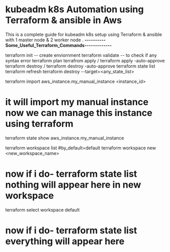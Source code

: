 # kubeadm k8s Automation using Terraform & ansible in Aws
This is a complete guide for kubeadm k8s setup using Terraform & ansible with 1 master node & 2 worker node .
**----------Some_Useful_Terraform_Commands-------------**

terraform init -- create enviornment
terraform validate -- to check if any syntax error 
terraform plan 
terrafrom apply / terraform apply -auto-approve
terraform destroy / terraform destroy -auto-approve
terraform state list
terraform refresh
terraform destroy --target=<any_state_list>

terraform import aws_instance.my_manual_instance <instance_id>
# it will import my manual instance now we can manage this instance using terraform

terraform state show aws_instance.my_manual_instance


terraform workspace list #by_default=default
terraform workspace new <new_workspace_name>
# now if i do- terraform state list nothing will appear here in new workspace
terraform select workspace default
# now if i do- terraform state list everything will appear here
